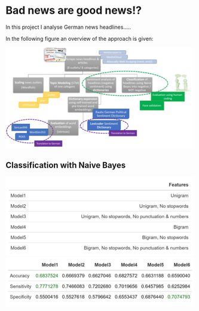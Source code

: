 # Bad news are good news!?

In this project I analyse German news headlines.....
                     
In the following figure an overview of the approach is given:

![Approach.JPG](https://github.com/NadineNicoleSchmitt/Analyzing-German-News-Headlines/blob/main/Approach.JPG)


## Classification with Naive Bayes

<img src="https://github.com/NadineNicoleSchmitt/Analyzing-German-News-Headlines/blob/main/Classification_NaiveBayes/FeatureSelection.JPG" width="600">
<img src="https://github.com/NadineNicoleSchmitt/Analyzing-German-News-Headlines/blob/main/Classification_NaiveBayes/PerformanceScoresNaiveBayes.JPG" width="600">
